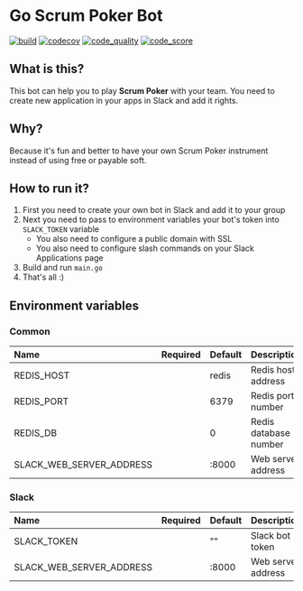# Go Scrum Poker Bot

[![build](https://github.com/isayakhov/go-scrum-poker-bot/workflows/Linters%20And%20Tests/badge.svg)](https://github.com/isayakhov/go-scrum-poker-bot/blob/master/.github/workflows/lint-and-tests.yml)
[![codecov](https://codecov.io/gh/isayakhov/go-scrum-poker-bot/branch/master/graph/badge.svg?token=GGJ61UJ6T3)](https://codecov.io/gh/isayakhov/go-scrum-poker-bot)
[![code_quality](https://www.code-inspector.com/project/19706/status/svg)](https://frontend.code-inspector.com/project/19706/dashboard)
[![code_score](https://www.code-inspector.com/project/19706/score/svg)](https://frontend.code-inspector.com/project/19706/dashboard)

## What is this?

This bot can help you to play **Scrum Poker** with your team. You need to create new application in your apps in Slack and add it rights.

## Why?

Because it's fun and better to have your own Scrum Poker instrument instead of using free or payable soft.

## How to run it?

1. First you need to create your own bot in Slack and add it to your group
2. Next you need to pass to environment variables your bot's token into `SLACK_TOKEN` variable
   - You also need to configure a public domain with SSL
   - You also need to configure slash commands on your Slack Applications page
3. Build and run `main.go`
4. That's all :)

## Environment variables

### Common

|Name     | Required | Default | Description|
|:--------|:-------- |:------- |:-----------|
| REDIS_HOST                    |   | redis    | Redis host address                |
| REDIS_PORT                    |   | 6379     | Redis port number                 |
| REDIS_DB                      |   | 0        | Redis database number             |
| SLACK_WEB_SERVER_ADDRESS      |   | :8000    | Web server address                |

### Slack

|Name     | Required | Default | Description|
|:--------|:-------- |:------- |:-----------|
| SLACK_TOKEN                   |   | ""       | Slack bot token        |
| SLACK_WEB_SERVER_ADDRESS      |   | :8000    | Web server address     |